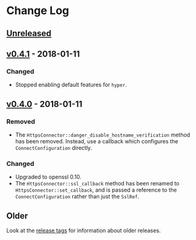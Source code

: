 # Change Log

## [Unreleased]

## [v0.4.1] - 2018-01-11

### Changed

* Stopped enabling default features for `hyper`.

## [v0.4.0] - 2018-01-11

### Removed

* The `HttpsConnector::danger_disable_hostname_verification` method has been removed. Instead, use
    a callback which configures the `ConnectConfiguration` directly.

### Changed

* Upgraded to openssl 0.10.
* The `HttpsConnector::ssl_callback` method has been renamed to `HttpsConnector::set_callback`,
    and is passed a reference to the `ConnectConfiguration` rather than just the `SslRef`.

## Older

Look at the [release tags] for information about older releases.

[Unreleased]: https://github.com/sfackler/hyper-openssl/compare/0.4.1...master
[v0.4.1]: https://github.com/sfackler/hyper-openssl/compare/0.4.0...0.4.1
[v0.4.0]: https://github.com/sfackler/hyper-openssl/compare/0.3.1...0.4.0
[release tags]: https://github.com/sfackler/hyper-openssl/releases
